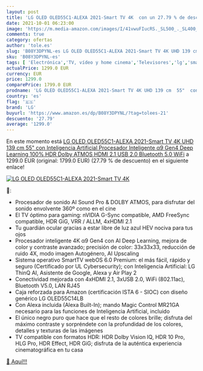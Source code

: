 ```yaml
---
layout: post
title: 'LG OLED OLED55C1-ALEXA 2021-Smart TV 4K  con un 27.79 % de descuento'
date: 2021-10-01 06:23:00
image: 'https://m.media-amazon.com/images/I/41vwuFIucRS._SL500_._SL400_.jpg'
comments: true
category: ofertas
author: 'tole.es'
slug: 'B08Y3DPYNL-es LG OLED OLED55C1-ALEXA 2021-Smart TV 4K UHD 139 cm 55" con...'
sku: 'B08Y3DPYNL-es'
tags: [ 'Electrónica','TV, vídeo y home cinema','Televisores','lg','smart','tv', ]
actualPrice: 1299.0 EUR
currency: EUR
price: 1299.0
comparePrice: 1799.0 EUR
prodname: 'LG OLED OLED55C1-ALEXA 2021-Smart TV 4K UHD 139 cm  55"  con Inteligencia Artificial  Procesador Inteligente α9 Gen4  Deep Learning  100% HDR  Dolby ATMOS  HDMI 2.1  USB 2.0  Bluetooth 5.0  WiFi'
country: 'es'
flag: '🇪🇸'
brand: 'LG'
buyurl: 'https://www.amazon.es/dp/B08Y3DPYNL/?tag=tolees-21'
descuento: '27.79'
average: '1299.0'
---
```


En este momento está [LG OLED OLED55C1-ALEXA 2021-Smart TV 4K UHD 139 cm  55"  con Inteligencia Artificial  Procesador Inteligente α9 Gen4  Deep Learning  100% HDR  Dolby ATMOS  HDMI 2.1  USB 2.0  Bluetooth 5.0  WiFi](https://www.amazon.es/dp/B08Y3DPYNL/?tag=tolees-21) a 1299.0 EUR (original: 1799.0 EUR) (27.79 %  de descuento) en el siguiente enlace!

[![LG OLED OLED55C1-ALEXA 2021-Smart TV 4K ](https://m.media-amazon.com/images/I/41vwuFIucRS._SL500_._SL400_.jpg)](https://www.amazon.es/dp/B08Y3DPYNL/?tag=tolees-21)

🔎:

- Procesador de sonido AI Sound Pro & DOLBY ATMOS, para disfrutar del sonido envolvente 360º como en el cine
- El TV óptimo para gaming: nVIDIA G-Sync compatible, AMD FreeSync compatible, HDR GiG, VRR / ALLM, 4xHDMI 2.1
- Tu guardián ocular gracias a estar libre de luz azul HEV nociva para tus ojos
- Procesador inteligente 4K α9 Gen4 con AI Deep Learning, mejora de color y contraste avanzado; precisión de color: 33x33x33, reducción de ruido 4X, modo imagen Autogénero, AI Upscaling
- Sistema operativo SmartTV webOS 6.0 Premium: el más fácil, rápido y seguro (Certificado por UL Cybersecurity); con Inteligencia Artificial: LG ThinQ AI, Asistente de Google, Alexa y Air Play 2
- Conectividad mejorada con 4xHDMI 2.1, 3xUSB 2.0, WiFi (802.11ac), Bluetooth V5.0, LAN RJ45
- Caja reforzada para Amazon (certificación ISTA 6 - SIOC) con diseño genérico LG OLED55C14LB
- Con Alexa incluida (Alexa Built-In); mando Magic Control MR21GA necesario para las funciones de Inteligencia Artificial, incluido
- El único negro puro que hace que el resto de colores brille; disfruta del máximo contraste y sorpréndete con la profundidad de los colores, detalles y texturas de las imágenes
- TV compatible con formatos HDR: HDR Dolby Vision IQ, HDR 10 Pro, HLG Pro, HDR Effect, HDR GiG; disfruta de la auténtica experiencia cinematográfica en tu casa

[🛒 Aquí!!!](https://www.amazon.es/dp/B08Y3DPYNL/?tag=tolees-21)
